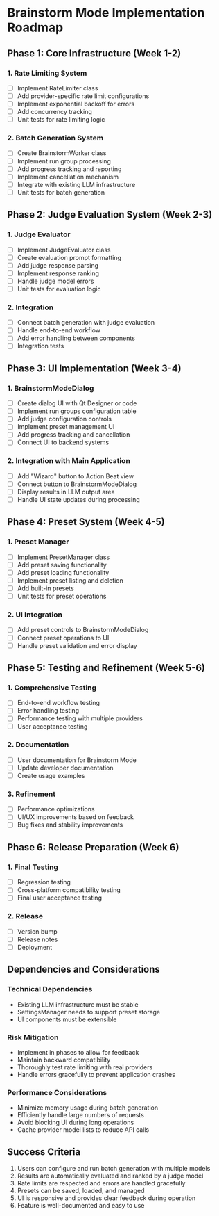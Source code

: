 # Brainstorm Mode Implementation Roadmap

## Phase 1: Core Infrastructure (Week 1-2)

### 1. Rate Limiting System
- [ ] Implement RateLimiter class
- [ ] Add provider-specific rate limit configurations
- [ ] Implement exponential backoff for errors
- [ ] Add concurrency tracking
- [ ] Unit tests for rate limiting logic

### 2. Batch Generation System
- [ ] Create BrainstormWorker class
- [ ] Implement run group processing
- [ ] Add progress tracking and reporting
- [ ] Implement cancellation mechanism
- [ ] Integrate with existing LLM infrastructure
- [ ] Unit tests for batch generation

## Phase 2: Judge Evaluation System (Week 2-3)

### 1. Judge Evaluator
- [ ] Implement JudgeEvaluator class
- [ ] Create evaluation prompt formatting
- [ ] Add judge response parsing
- [ ] Implement response ranking
- [ ] Handle judge model errors
- [ ] Unit tests for evaluation logic

### 2. Integration
- [ ] Connect batch generation with judge evaluation
- [ ] Handle end-to-end workflow
- [ ] Add error handling between components
- [ ] Integration tests

## Phase 3: UI Implementation (Week 3-4)

### 1. BrainstormModeDialog
- [ ] Create dialog UI with Qt Designer or code
- [ ] Implement run groups configuration table
- [ ] Add judge configuration controls
- [ ] Implement preset management UI
- [ ] Add progress tracking and cancellation
- [ ] Connect UI to backend systems

### 2. Integration with Main Application
- [ ] Add "Wizard" button to Action Beat view
- [ ] Connect button to BrainstormModeDialog
- [ ] Display results in LLM output area
- [ ] Handle UI state updates during processing

## Phase 4: Preset System (Week 4-5)

### 1. Preset Manager
- [ ] Implement PresetManager class
- [ ] Add preset saving functionality
- [ ] Add preset loading functionality
- [ ] Implement preset listing and deletion
- [ ] Add built-in presets
- [ ] Unit tests for preset operations

### 2. UI Integration
- [ ] Add preset controls to BrainstormModeDialog
- [ ] Connect preset operations to UI
- [ ] Handle preset validation and error display

## Phase 5: Testing and Refinement (Week 5-6)

### 1. Comprehensive Testing
- [ ] End-to-end workflow testing
- [ ] Error handling testing
- [ ] Performance testing with multiple providers
- [ ] User acceptance testing

### 2. Documentation
- [ ] User documentation for Brainstorm Mode
- [ ] Update developer documentation
- [ ] Create usage examples

### 3. Refinement
- [ ] Performance optimizations
- [ ] UI/UX improvements based on feedback
- [ ] Bug fixes and stability improvements

## Phase 6: Release Preparation (Week 6)

### 1. Final Testing
- [ ] Regression testing
- [ ] Cross-platform compatibility testing
- [ ] Final user acceptance testing

### 2. Release
- [ ] Version bump
- [ ] Release notes
- [ ] Deployment

## Dependencies and Considerations

### Technical Dependencies
- Existing LLM infrastructure must be stable
- SettingsManager needs to support preset storage
- UI components must be extensible

### Risk Mitigation
- Implement in phases to allow for feedback
- Maintain backward compatibility
- Thoroughly test rate limiting with real providers
- Handle errors gracefully to prevent application crashes

### Performance Considerations
- Minimize memory usage during batch generation
- Efficiently handle large numbers of requests
- Avoid blocking UI during long operations
- Cache provider model lists to reduce API calls

## Success Criteria

1. Users can configure and run batch generation with multiple models
2. Results are automatically evaluated and ranked by a judge model
3. Rate limits are respected and errors are handled gracefully
4. Presets can be saved, loaded, and managed
5. UI is responsive and provides clear feedback during operation
6. Feature is well-documented and easy to use